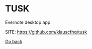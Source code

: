 # TUSK
 
 Evernote desktop app
 
 SITE: https://github.com/klauscfhq/tusk

 [Go back](https://portable-linux-apps.github.io/apps.html)
